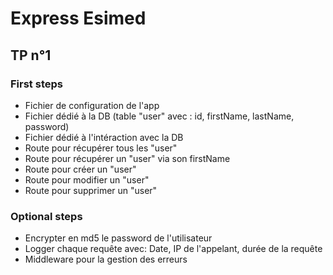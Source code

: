 # Express Esimed

## TP n°1

### First steps

- Fichier de configuration de l'app
- Fichier dédié à la DB (table "user" avec : id, firstName, lastName, password)
- Fichier dédié à l'intéraction avec la DB
- Route pour récupérer tous les "user"
- Route pour récupérer un "user" via son firstName
- Route pour créer un "user"
- Route pour modifier un "user"
- Route pour supprimer un "user"

### Optional steps

- Encrypter en md5 le password de l'utilisateur
- Logger chaque requête avec: Date, IP de l'appelant, durée de la requête
- Middleware pour la gestion des erreurs